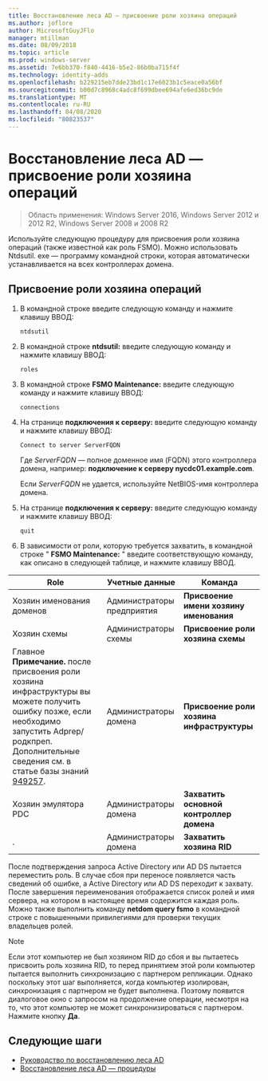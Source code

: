```yaml
---
title: Восстановление леса AD — присвоение роли хозяина операций
ms.author: joflore
author: MicrosoftGuyJFlo
manager: mtillman
ms.date: 08/09/2018
ms.topic: article
ms.prod: windows-server
ms.assetid: 7e6bb370-f840-4416-b5e2-86b0ba715f4f
ms.technology: identity-adds
ms.openlocfilehash: b229215eb7dde23bd1c17e6023b1c5eace0a56bf
ms.sourcegitcommit: b00d7c8968c4adc8f699dbee694afe6ed36bc9de
ms.translationtype: MT
ms.contentlocale: ru-RU
ms.lasthandoff: 04/08/2020
ms.locfileid: "80823537"
---
```

# <a name="ad-forest-recovery---seizing-an-operations-master-role"></a>Восстановление леса AD — присвоение роли хозяина операций  

>Область применения: Windows Server 2016, Windows Server 2012 и 2012 R2, Windows Server 2008 и 2008 R2

Используйте следующую процедуру для присвоения роли хозяина операций (также известной как роль FSMO). Можно использовать Ntdsutil. exe — программу командной строки, которая автоматически устанавливается на всех контроллерах домена.  
  
## <a name="to-seize-an-operations-master-role"></a>Присвоение роли хозяина операций  
  
1. В командной строке введите следующую команду и нажмите клавишу ВВОД:  

   ```  
   ntdsutil  
   ```  

2. В командной строке **ntdsutil:** введите следующую команду и нажмите клавишу ВВОД:  

   ```  
   roles  
   ```  

3. В командной строке **FSMO Maintenance:** введите следующую команду и нажмите клавишу ВВОД:  

   ```  
   connections  
   ```  

4. На странице **подключения к серверу:** введите следующую команду и нажмите клавишу ВВОД:  

   ```  
   Connect to server ServerFQDN  
   ```  

   Где *ServerFQDN* — полное доменное имя (FQDN) этого контроллера домена, например: **подключение к серверу nycdc01.example.com**.  

   Если *ServerFQDN* не удается, используйте NetBIOS-имя контроллера домена.  

5. На странице **подключения к серверу:** введите следующую команду и нажмите клавишу ВВОД:  

   ```  
   quit  
   ```  

6. В зависимости от роли, которую требуется захватить, в командной строке " **FSMO Maintenance:** " введите соответствующую команду, как описано в следующей таблице, и нажмите клавишу ВВОД.  
  
|Role|Учетные данные|Команда|  
|----------|-----------------|-------------|  
|Хозяин именования доменов|Администраторы предприятия|**Присвоение имени хозяину именования**|  
|Хозяин схемы|Администраторы схемы|**Присвоение роли хозяина схемы**|  
|Главное **Примечание.** после присвоения роли хозяина инфраструктуры вы можете получить ошибку позже, если необходимо запустить Adprep/родкпреп. Дополнительные сведения см. в статье базы знаний [949257](https://support.microsoft.com/kb/949257).|Администраторы домена|**Присвоение роли хозяина инфраструктуры**|  
|Хозяин эмулятора PDC|Администраторы домена|**Захватить основной контроллер домена**|  
|.|Администраторы домена|**Захватить хозяина RID**|  

После подтверждения запроса Active Directory или AD DS пытается переместить роль. В случае сбоя при переносе появляется часть сведений об ошибке, а Active Directory или AD DS переходит к захвату. После завершения переименования отображается список ролей и имя сервера, на котором в настоящее время содержится каждая роль. Можно также выполнить команду **netdom query fsmo** в командной строке с повышенными привилегиями для проверки текущих владельцев ролей.  
  
> [!NOTE]
> Если этот компьютер не был хозяином RID до сбоя и вы пытаетесь присвоить роль хозяина RID, то перед принятием этой роли компьютер пытается выполнить синхронизацию с партнером репликации. Однако поскольку этот шаг выполняется, когда компьютер изолирован, синхронизация с партнером не будет выполнена. Поэтому появится диалоговое окно с запросом на продолжение операции, несмотря на то, что этот компьютер не может синхронизироваться с партнером. Нажмите кнопку **Да**.  
  
## <a name="next-steps"></a>Следующие шаги

- [Руководство по восстановлению леса AD](AD-Forest-Recovery-Guide.md)
- [Восстановление леса AD — процедуры](AD-Forest-Recovery-Procedures.md)
